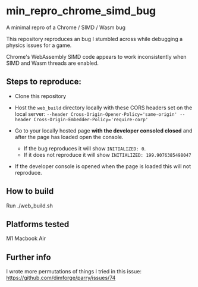 # min_repro_chrome_simd_bug
A minimal repro of a Chrome / SIMD / Wasm bug

This repository reproduces an bug I stumbled across while debugging a physics issues for a game.

Chrome's WebAssembly SIMD code appears to work inconsistently when SIMD and Wasm threads are enabled. 

## Steps to reproduce:

* Clone this repository
* Host the `web_build` directory locally with these CORS headers set on the local server: 
  `--header Cross-Origin-Opener-Policy='same-origin' --header Cross-Origin-Embedder-Policy='require-corp'`
  
* Go to your locally hosted page **with the developer consoled closed** and after the page has loaded open the console.
  *  If the bug reproduces it will show `INITIALIZED: 0`.
  *   If it does not reproduce it will show `INITIALIZED: 199.9076385498047`

* If the developer console is opened when the page is loaded this will not reproduce. 

## How to build

Run ./web_build.sh

## Platforms tested

M1 Macbook Air

## Further info

I wrote more permutations of things I tried in this issue: https://github.com/dimforge/parry/issues/74
